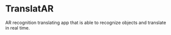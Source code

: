 # TranslatAR
AR recognition translating app that is able to recognize objects and translate in real time.
